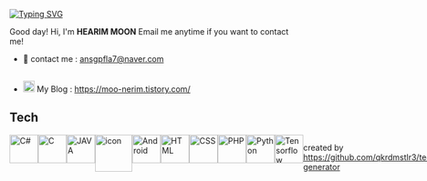 [![Typing SVG](https://readme-typing-svg.herokuapp.com?font=JetBrains+Mono&color=%23FF00B5&size=40&vCenter=true&width=900&lines=Hi+there%F0%9F%91%8B;I'm+HEARIM!%F0%9F%91%A9%F0%9F%8F%BB%E2%80%8D%F0%9F%92%BB)](https://git.io/typing-svg)

Good day! Hi, I'm **HEARIM MOON**
Email me anytime if you want to contact me!
<!-- - 🌱 learning : DataBase, C#, Machine Learning -->
- 📩 contact me : ansgpfla7@naver.com
- <img src="https://user-images.githubusercontent.com/59702552/149706958-1a0124f2-9c3c-4e4e-ab92-9b649bee9635.png" width="20" height="20" style="margin-top: 30px;"/> My Blog : https://moo-nerim.tistory.com/
<!-- ## Experience 

|         Type          |       Date        | Contents                                  |  Organization   |
| :-------------------: | :---------------: | ----------------------------------------- | :-------------: |
| 📃 Conference | 2022.12.20 - 2022.12.23 | "Food Nutrition Information System for Diabetic Patient supported by Deep-Learning based Image Recognition" paper |  한국정보과학회 |
| 🏆 Prize | 2022.11.25 | 2022 CNU 창의SW/AI축전 대상 |  Chungnam National University  |
| 📃 Conference | 2022.12.11 - 2022.12.13 | "Cost-Effective Solution for Fallen Tree Recognition Using YOLOX Object Detection" paper |  IEEE Robotic Computing  |
| 🏆 Prize | 2022.09.29 | 2022 CNU Engineering Fair 장려상 |  Chungnam National University  |
|   👩🏻‍💻 Internship    | 2022.06 ~ 2022.08 | SmartFactory Battery DX                  |  LG CNS  |
| 🏆 Prize | 2022.06.24 | 2022 CNU SW·AI Project Fair 창의작품경진대회 우수상 |  Chungnam National University  |
|   👩🏻‍💻 Internal activities      | 2022.03 ~ 2022.06 | Computer Programming Tutor (JAVA)                    |  Chungnam National University  |
| 🏫 Education | 2021.12 ~ 2022.03 | Global AI·SW Program |  Purdue University  |
|   👩🏻‍💻 Internal activities      | 2021.09 ~ 2021.12 | Object oriented design Tutor (C++)                    |  Chungnam National University  |
|      🏫 Education      | 2021.08 ~ 2021.11 | Machine Learning Bootcamp                   |  Google  |
| 👩🏻‍💻 External activities      | 2021.03 ~ 2021.11 | ICT 공모전 수상 |   한국정보산업연합회    |
| 🚶🏻Part time job             | 2020.08 ~ 2021.01 | Data labeling                              |    Datamaker   |
|      🏫 Education      | 2019.03 ~ 2023.02        | Computer Science and Engineering            | Chungnam National University | -->

## Tech
<div style="display: flex;">
<img src="https://techstack-generator.vercel.app/csharp-icon.svg" alt="C#" width="50" height="50" />
<img src="https://techstack-generator.vercel.app/cpp-icon.svg" alt="C" width="50" height="50" />
<img src="https://techstack-generator.vercel.app/java-icon.svg" alt="JAVA" width="50" height="50" />
<img src="https://techstack-generator.vercel.app/js-icon.svg" alt="icon" width="65" height="65" />
<img src="https://cdn.worldvectorlogo.com/logos/android.svg" alt="Android" width="50" height="50"/>

<img src="https://cdn.worldvectorlogo.com/logos/html-1.svg" alt="HTML" width="50" height="50"/>
<img src="https://cdn.worldvectorlogo.com/logos/css-3.svg" alt="CSS" width="50" height="50"/>
<img src="https://cdn.worldvectorlogo.com/logos/php-1.svg" alt="PHP" width="50" height="50"/>
<img src="https://cdn.worldvectorlogo.com/logos/python-5.svg" alt="Python" width="50" height="50"/>
<img src="https://cdn.worldvectorlogo.com/logos/tensorflow-2.svg" alt="Tensorflow" width="50" height="50"/>

created by https://github.com/qkrdmstlr3/techstack-generator
</div>

<!-- 
![moo-nerim's GitHub stats](https://github-readme-stats.vercel.app/api?username=moo-nerim&show_icons=true&theme=gruvbox)
<div style="display: flex;"><img src="https://techstack-generator.vercel.app/js-icon.svg" alt="icon" width="65" style="width: 65px; height: 65px; margin-right: 0px; margin-bottom: 50px;" /> -->
<!--
**moo-nerim/moo-nerim** is a ✨ _special_ ✨ repository because its `README.md` (this file) appears on your GitHub profile.



Here are some ideas to get you started:

- 🔭 I’m currently working on ...
- 🌱 I’m currently learning ...
- 👯 I’m looking to collaborate on ...
- 🤔 I’m looking for help with ...
- 💬 Ask me about ...
- 📫 How to reach me: ...
- 😄 Pronouns: ...
- ⚡ Fun fact: ...
-->
